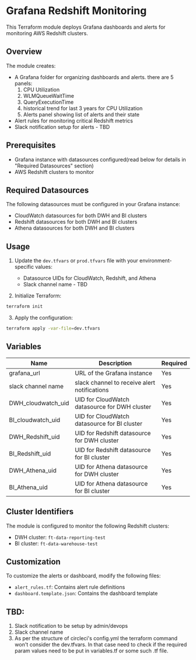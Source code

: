 # Grafana Redshift Monitoring

This Terraform module deploys Grafana dashboards and alerts for monitoring AWS Redshift clusters.

## Overview

The module creates:
- A Grafana folder for organizing dashboards and alerts. there are 5 panels:
   1. CPU Utilization
   2. WLMQueueWaitTime
   3. QueryExecutionTime
   4. historical trend for last 3 years for CPU Utilization
   5. Alerts panel showing list of alerts and their state
- Alert rules for monitoring critical Redshift metrics
- Slack notification setup for alerts - TBD

## Prerequisites

- Grafana instance with datasources configured(read below for details in "Required Datasources" section)
- AWS Redshift clusters to monitor

## Required Datasources

The following datasources must be configured in your Grafana instance:
- CloudWatch datasources for both DWH and BI clusters
- Redshift datasources for both DWH and BI clusters
- Athena datasources for both DWH and BI clusters

## Usage

1. Update the `dev.tfvars` or `prod.tfvars` file with your environment-specific values:
   - Datasource UIDs for CloudWatch, Redshift, and Athena
   - Slack channel name - TBD

2. Initialize Terraform:
```bash
terraform init
```

3. Apply the configuration:
```bash
terraform apply -var-file=dev.tfvars
```

## Variables

| Name | Description | Required |
|------|-------------|----------|
| grafana_url | URL of the Grafana instance | Yes |
| slack channel name | slack channel to receive alert notifications | Yes |
| DWH_cloudwatch_uid | UID for CloudWatch datasource for DWH cluster | Yes |
| BI_cloudwatch_uid | UID for CloudWatch datasource for BI cluster | Yes |
| DWH_Redshift_uid | UID for Redshift datasource for DWH cluster | Yes |
| BI_Redshift_uid | UID for Redshift datasource for BI cluster | Yes |
| DWH_Athena_uid | UID for Athena datasource for DWH cluster | Yes |
| BI_Athena_uid | UID for Athena datasource for BI cluster | Yes |

## Cluster Identifiers

The module is configured to monitor the following Redshift clusters:
- DWH cluster: `ft-data-reporting-test`
- BI cluster: `ft-data-warehouse-test`

## Customization

To customize the alerts or dashboard, modify the following files:
- `alert_rules.tf`: Contains alert rule definitions
- `dashboard.template.json`: Contains the dashboard template






## TBD:
1. Slack notification to be setup by admin/devops 
2. Slack channel name
3. As per the structure of circleci's config.yml the terraform command won't consider the dev.tfvars. In that case need to check if the required param values need to be put in variables.tf or some such .tf file.